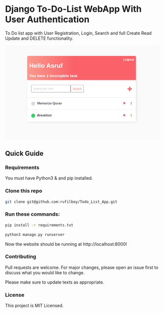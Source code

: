 # Django To-Do-List WebApp With User Authentication
To Do list app with User Registration, Login, Search and full Create Read Update and DELETE functionality.

![DEMO](./Screenshot.png)

## Quick Guide
### Requirements
You must have Python3 & and pip installed.
### Clone this repo
```sh
git clone git@github.com:rufilboy/Todo_List_App.git
```

### Run these commands:
```sh
pip install -r requirements.txt
```
```sh
python3 manage.py runserver
```
Now the website should be running at http://localhost:8000!

### Contributing
Pull requests are welcome. For major changes, please open an issue first to discuss what you would like to change.

Please make sure to update texts as appropriate.

### License
This project is MIT Licensed.